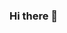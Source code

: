### Hi there 👋

<!--
**Dania611/Dania611** is a ✨ _special_ ✨ repository because its `README.md` (this file) appears on your GitHub profile.

Here are some ideas to get you started:
[I'm an inline-style link]([I'm an inline-style link](https://www.google.com/search?q=wadi+rum&tbm=isch&ved=2ahUKEwicyf__hfv5AhXSyqQKHVzRB_4Q2-cCegQIABAA&oq=wadi+rum&gs_lcp=CgNpbWcQAzIECCMQJzIECCMQJzIHCAAQsQMQQzIECAAQQzIFCAAQgAQyBAgAEEMyBAgAEEMyBQgAEIAEMgQIABBDMgUIABCABFDJBljJBmC8CWgAcAB4AIAB0wGIAaUDkgEDMi0ymAEAoAEBqgELZ3dzLXdpei1pbWe4AQPAAQE&sclient=img&ei=wY0UY9zkBtKVkwXcop_wDw&bih=695&biw=1440&rlz=1C5CHFA_enUS1013US1015#imgrc=3Dbv8WrgygGSJM)
- 🔭 I’m currently working on ...
- 🌱 I’m currently learning ...
- 👯 I’m looking to collaborate on ...
- 🤔 I’m looking for help with ...
- 💬 Ask me about ...
- 📫 How to reach me: ...
- 😄 Pronouns: ...
- ⚡ Fun fact: ...
-->
